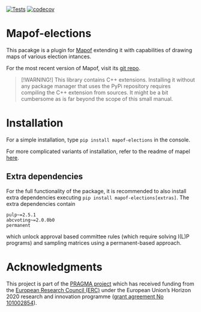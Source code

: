 [![Tests](https://github.com/science-for-democracy/mapof-elections/actions/workflows/python-tests.yml/badge.svg?branch=main)](https://github.com/science-for-democracy/mapof-elections/actions/workflows/python-tests.yml)
[![codecov](https://codecov.io/github/science-for-democracy/mapof-elections/graph/badge.svg?token=EDMLWNYCTP)](https://codecov.io/github/science-for-democracy/mapof-elections)


# Mapof-elections
This pacakge is a plugin for [Mapof](https://pypi.org/project/mapof/) extending
it with capabilities of drawing maps of various election intances.

For the most recent version of Mapof, visit its [git
repo](https://pypi.org/project/mapof/).

> [!WARNING!] This library contains C++ extensions. Installing it without
> any package manager that uses the PyPi repository requires compiling the C++
> extension from sources. It might be a bit cumbersome as is far beyond the
> scope of this small manual.

# Installation
For a simple installation, type
`pip install mapof-elections`
in the console.

For more complicated variants of installation, refer to the readme of mapel
[here](https://github.com/science-for-democracy/mapof).

## Extra dependencies

For the full functionality of the package, it is recommended to also install
extra dependencies executing `pip install mapof-elections[extras]`. The extra
dependencies contain 
```
pulp~=2.5.1
abcvoting~=2.0.0b0
permanent
```  
which unlock approval based committee rules (which require solving I(L)P
programs) and sampling matrices using a permanent-based approach.

# Acknowledgments

This project is part of the [PRAGMA project](https://home.agh.edu.pl/~pragma/)
which has received funding from the [European Research Council
(ERC)](https://home.agh.edu.pl/~pragma/) under the European Union’s Horizon 2020
research and innovation programme ([grant agreement No
101002854](https://erc.easme-web.eu/?p=101002854)).



